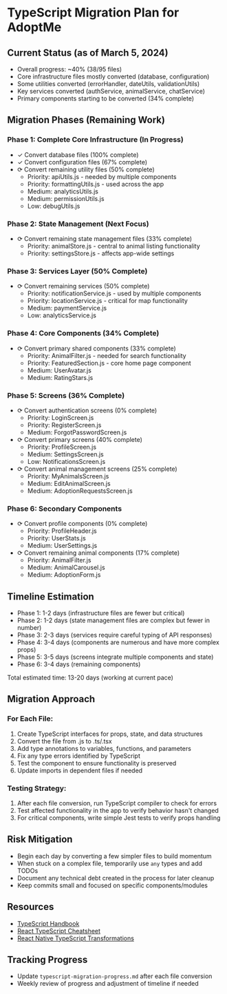 # TypeScript Migration Plan for AdoptMe

## Current Status (as of March 5, 2024)
- Overall progress: ~40% (38/95 files)
- Core infrastructure files mostly converted (database, configuration)
- Some utilities converted (errorHandler, dateUtils, validationUtils)
- Key services converted (authService, animalService, chatService)
- Primary components starting to be converted (34% complete)

## Migration Phases (Remaining Work)

### Phase 1: Complete Core Infrastructure (In Progress)
- ✓ Convert database files (100% complete)
- ✓ Convert configuration files (67% complete)
- ⟳ Convert remaining utility files (50% complete)
  - Priority: apiUtils.js - needed by multiple components
  - Priority: formattingUtils.js - used across the app
  - Medium: analyticsUtils.js
  - Medium: permissionUtils.js
  - Low: debugUtils.js

### Phase 2: State Management (Next Focus)
- ⟳ Convert remaining state management files (33% complete)
  - Priority: animalStore.js - central to animal listing functionality
  - Priority: settingsStore.js - affects app-wide settings

### Phase 3: Services Layer (50% Complete)
- ⟳ Convert remaining services (50% complete)
  - Priority: notificationService.js - used by multiple components
  - Priority: locationService.js - critical for map functionality
  - Medium: paymentService.js
  - Low: analyticsService.js

### Phase 4: Core Components (34% Complete)
- ⟳ Convert primary shared components (33% complete)
  - Priority: AnimalFilter.js - needed for search functionality
  - Priority: FeaturedSection.js - core home page component
  - Medium: UserAvatar.js
  - Medium: RatingStars.js

### Phase 5: Screens (36% Complete)
- ⟳ Convert authentication screens (0% complete)
  - Priority: LoginScreen.js
  - Priority: RegisterScreen.js
  - Medium: ForgotPasswordScreen.js
- ⟳ Convert primary screens (40% complete)
  - Priority: ProfileScreen.js
  - Medium: SettingsScreen.js
  - Low: NotificationsScreen.js
- ⟳ Convert animal management screens (25% complete)
  - Priority: MyAnimalsScreen.js
  - Medium: EditAnimalScreen.js
  - Medium: AdoptionRequestsScreen.js

### Phase 6: Secondary Components
- ⟳ Convert profile components (0% complete)
  - Priority: ProfileHeader.js
  - Priority: UserStats.js
  - Medium: UserSettings.js
- ⟳ Convert remaining animal components (17% complete)
  - Priority: AnimalFilter.js
  - Medium: AnimalCarousel.js
  - Medium: AdoptionForm.js

## Timeline Estimation
- Phase 1: 1-2 days (infrastructure files are fewer but critical)
- Phase 2: 1-2 days (state management files are complex but fewer in number)
- Phase 3: 2-3 days (services require careful typing of API responses)
- Phase 4: 3-4 days (components are numerous and have more complex props)
- Phase 5: 3-5 days (screens integrate multiple components and state)
- Phase 6: 3-4 days (remaining components)

Total estimated time: 13-20 days (working at current pace)

## Migration Approach

### For Each File:
1. Create TypeScript interfaces for props, state, and data structures
2. Convert the file from .js to .ts/.tsx
3. Add type annotations to variables, functions, and parameters
4. Fix any type errors identified by TypeScript
5. Test the component to ensure functionality is preserved
6. Update imports in dependent files if needed

### Testing Strategy:
1. After each file conversion, run TypeScript compiler to check for errors
2. Test affected functionality in the app to verify behavior hasn't changed
3. For critical components, write simple Jest tests to verify props handling

## Risk Mitigation
- Begin each day by converting a few simpler files to build momentum
- When stuck on a complex file, temporarily use `any` types and add TODOs
- Document any technical debt created in the process for later cleanup
- Keep commits small and focused on specific components/modules

## Resources
- [TypeScript Handbook](https://www.typescriptlang.org/docs/handbook/intro.html)
- [React TypeScript Cheatsheet](https://react-typescript-cheatsheet.netlify.app/)
- [React Native TypeScript Transformations](https://reactnative.dev/docs/typescript)

## Tracking Progress
- Update `typescript-migration-progress.md` after each file conversion
- Weekly review of progress and adjustment of timeline if needed 